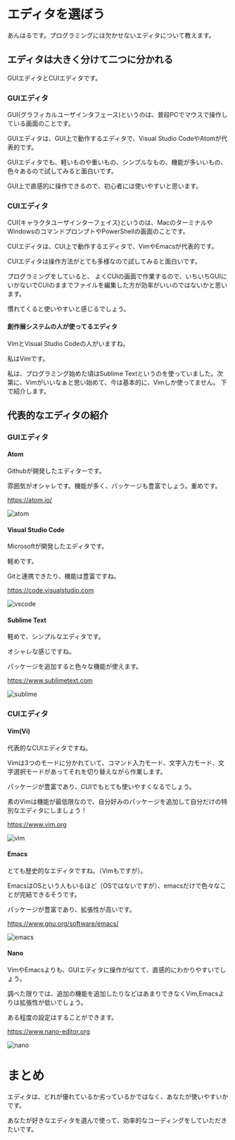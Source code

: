 # エディタを選ぼう

あんはるです。プログラミングには欠かせないエディタについて教えます。

## エディタは大きく分けて二つに分かれる

GUIエディタとCUIエディタです。

### GUIエディタ
GUI(グラフィカルユーザインタフェース)というのは、普段PCでマウスで操作している画面のことです。

GUIエディタは、GUI上で動作するエディタで、Visual Studio CodeやAtomが代表的です。

GUIエディタでも、軽いものや重いもの、シンプルなもの、機能が多いいもの、色々あるので試してみると面白いです。

GUI上で直感的に操作できるので、初心者には使いやすいと思います。

### CUIエディタ
CUI(キャラクタユーザインターフェイス)というのは、MacのターミナルやWindowsのコマンドプロンプトやPowerShellの画面のことです。

CUIエディタは、CUI上で動作するエディタで、VimやEmacsが代表的です。

CUIエディタは操作方法がとても多様なので試してみると面白いです。

プログラミングをしていると、
よくCUIの画面で作業するので、いちいちGUIにいかないでCUIのままでファイルを編集した方が効率がいいのではないかと思います。

慣れてくると使いやすいと感じるでしょう。

#### 創作展システムの人が使ってるエディタ
VimとVisual Studio Codeの人がいますね。

私はVimです。

私は、プログラミング始めた頃はSublime Textというのを使っていました。次第に、Vimがいいなぁと思い始めて、今は基本的に、Vimしか使ってません。
下で紹介します。

## 代表的なエディタの紹介

### GUIエディタ
#### Atom
Githubが開発したエディターです。

雰囲気がオシャレです。機能が多く、パッケージも豊富でしょう。重めです。

https://atom.io/

![atom](./atom.png)

#### Visual Studio Code
Microsoftが開発したエディタです。

軽めです。

Gitと連携できたり、機能は豊富ですね。

https://code.visualstudio.com

![vscode](./vscode.png)

#### Sublime Text
軽めで、シンプルなエディタです。

オシャレな感じですね。

パッケージを追加すると色々な機能が使えます。

https://www.sublimetext.com

![sublime](./sublime.png)

### CUIエディタ

#### Vim(Vi)
代表的なCUIエディタですね。

Vimは3つのモードに分かれていて、コマンド入力モード、文字入力モード、文字選択モードがあってそれを切り替えながら作業します。

パッケージが豊富であり、CUIでもとても使いやすくなるでしょう。

素のVimは機能が最低限なので、自分好みのパッケージを追加して自分だけの特別なエディタにしましょう！

https://www.vim.org

![vim](./vim.png)

#### Emacs

とても歴史的なエディタですね。（Vimもですが）。

EmacsはOSという人もいるほど（OSではないですが）、emacsだけで色々なことが完結できるそうです。

パッケージが豊富であり、拡張性が高いです。


https://www.gnu.org/software/emacs/

![emacs](./emacs.png)

#### Nano

VimやEmacsよりも、GUIエディタに操作が似てて、直感的にわかりやすいでしょう。

調べた限りでは、追加の機能を追加したりなどはあまりできなくVim,Emacsよりは拡張性が低いでしょう。

ある程度の設定はすることができます。

https://www.nano-editor.org

![nano](./nano.png)

# まとめ
エディタは、どれが優れているか劣っているかではなく、あなたが使いやすいかです。

あなたが好きなエディタを選んで使って、効率的なコーディングをしていただきたいです。

